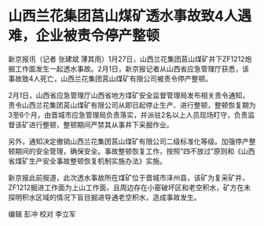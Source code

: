 # 山西兰花集团莒山煤矿透水事故致4人遇难，企业被责令停产整顿

新京报讯（记者 张建斌
薄其雨）1月27日，山西兰花集团莒山煤矿井下ZF1212炮掘工作面发生一起透水事故。2月1日，新京报记者从山西省应急管理厅获悉，该事故致4人死亡，山西兰花集团莒山煤矿有限公司被责令停产整顿。

2月1日，山西省应急管理厅山西省地方煤矿安全监督管理局发布相关责令通知，责令山西兰花集团莒山煤矿有限公司从即日起停止生产、进行整顿，整顿恢复期为3至6个月，由晋城市应急管理局负责落实，并派驻2名以上人员现场盯守，负责监督该矿进行整顿，整顿期间严禁其从事井下采掘作业。

另外，通知决定撤销山西兰花集团莒山煤矿有限公司二级标准化等级。加强停产整顿期间的安全管理，确保安全。事故整顿恢复工作，按照“四不放过”原则和《山西省煤矿生产安全事故整顿恢复机制实施办法》实施。

新京报此前报道，此次透水事故所在煤矿位于晋城市泽州县，该矿为复采矿井，ZF1212掘进工作面为上山工作面，且周边存在小窑破坏区和老空积水，矿方在未探明积水区域的情况下盲目掘进导通老空积水，造成事故发生。

编辑 彭冲 校对 李立军

